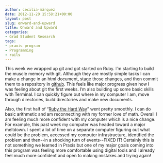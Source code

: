 ```yaml
---
author: cecilia-márquez
date: 2012-11-20 15:58:21+00:00
layout: post
slug: onward-and-upward
title: Onward and Upward
categories:
- Grad Student Research
tags:
- praxis program
- Programming
- rails
---
```


This week we wrapped up git and got started on Ruby. I’m starting to build the muscle memory with git. Although they are mostly simple tasks I can make a change in an html document, stage those changes, and then commit them to a repository in [github](http://github.com/). This feels like major progress given how I was feeling about git the first weeks. I’m also building up some basic skills with Terminal. I can quickly figure out where in my computer I am, move through directories, build directories and make new documents.

Also, the first half of “[Ruby the Hard Way](http://ruby.learncodethehardway.org/book/)” went pretty smoothly. I can do basic arithmetic and am reconnecting with my former love of math. Overall I am feeling much more confident with my computer which is a nice change. For example, this past week my computer was headed toward a major meltdown. I spent a lot of time on a separate computer figuring out what could be the problem, accessed my computer infrastructure, identified the problem and then--in a shocking turn of events--FIXED IT! Certainly this is not something we learned in Praxis but one of my major goals coming into this program was feeling more comfortable using digital tools and I already feel much more confident and open to making mistakes and trying again!
